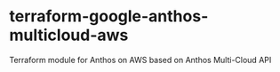 # terraform-google-anthos-multicloud-aws
Terraform module for Anthos on AWS based on Anthos Multi-Cloud API
